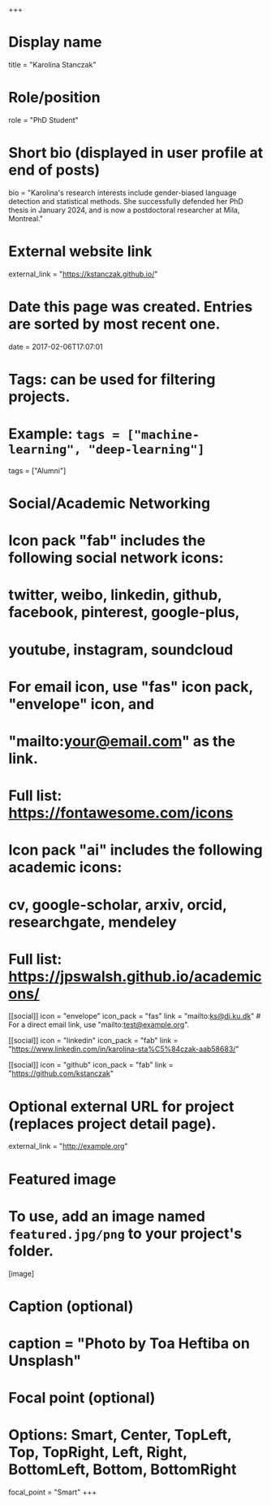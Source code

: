 +++
# Display name
title = "Karolina Stanczak"

# Role/position
role = "PhD Student"

# Short bio (displayed in user profile at end of posts)
bio = "Karolina's research interests include gender-biased language detection and statistical methods. She successfully defended her PhD thesis in January 2024, and is now a postdoctoral researcher at Mila, Montreal."

# External website link
external_link = "https://kstanczak.github.io/"

# Date this page was created. Entries are sorted by most recent one.
date = 2017-02-06T17:07:01

# Tags: can be used for filtering projects.
# Example: `tags = ["machine-learning", "deep-learning"]`
tags = ["Alumni"]

# Social/Academic Networking
#
# Icon pack "fab" includes the following social network icons:
#
#   twitter, weibo, linkedin, github, facebook, pinterest, google-plus,
#   youtube, instagram, soundcloud
#
#   For email icon, use "fas" icon pack, "envelope" icon, and
#   "mailto:your@email.com" as the link.
#
#   Full list: https://fontawesome.com/icons
#
# Icon pack "ai" includes the following academic icons:
#
#   cv, google-scholar, arxiv, orcid, researchgate, mendeley
#
#   Full list: https://jpswalsh.github.io/academicons/

[[social]]
icon = "envelope"
icon_pack = "fas"
link = "mailto:ks@di.ku.dk"  # For a direct email link, use "mailto:test@example.org".

[[social]]
icon = "linkedin"
icon_pack = "fab"
link = "https://www.linkedin.com/in/karolina-sta%C5%84czak-aab58683/"

[[social]]
icon = "github"
icon_pack = "fab"
link = "https://github.com/kstanczak"


# Optional external URL for project (replaces project detail page).
external_link = "http://example.org"

# Featured image
# To use, add an image named `featured.jpg/png` to your project's folder. 
[image]
  # Caption (optional)
  #  caption = "Photo by Toa Heftiba on Unsplash"

  # Focal point (optional)
  # Options: Smart, Center, TopLeft, Top, TopRight, Left, Right, BottomLeft, Bottom, BottomRight
  focal_point = "Smart"
+++
